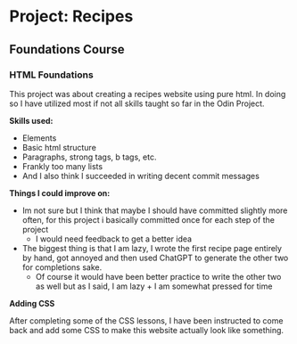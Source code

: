 # Project: Recipes

## Foundations Course

### HTML Foundations

This project was about creating a recipes website using pure html. In doing so I have utilized most if not all skills taught so far in the Odin Project.

**Skills used:**

- Elements
- Basic html structure
- Paragraphs, strong tags, b tags, etc.
- Frankly too many lists
- And I also think I succeeded in writing decent commit messages

**Things I could improve on:**

- Im not sure but I think that maybe I should have committed slightly more often, for this project i basically committed once for each step of the project
  - I would need feedback to get a better idea
- The biggest thing is that I am lazy, I wrote the first recipe page entirely by hand, got annoyed and then used ChatGPT to generate the other two for completions sake.
  - Of course it would have been better practice to write the other two as well but as I said, I am lazy + I am somewhat pressed for time

**Adding CSS**

After completing some of the CSS lessons, I have been instructed to come back and add some CSS to make this website actually look like something.

